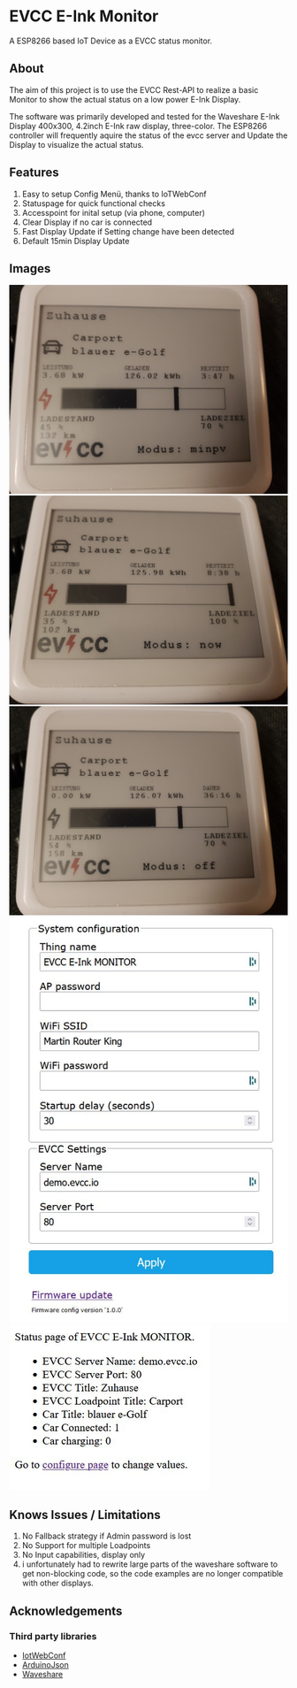 # EVCC E-Ink Monitor
A ESP8266 based IoT Device as a EVCC status monitor.

## About
The aim of this project is to use the EVCC Rest-API to realize a basic Monitor to show the actual status on a low power E-Ink Display.

The software was primarily developed and tested for the Waveshare E-Ink Display 400x300, 4.2inch E-Ink raw display, three-color. The ESP8266 controller will frequently aquire the status of the evcc server and Update the Display to visualize the actual status.

## Features
1. Easy to setup Config Menü, thanks to IoTWebConf
2. Statuspage for quick functional checks
3. Accesspoint for inital setup (via phone, computer)
4. Clear Display if no car is connected
5. Fast Display Update if Setting change have been detected
6. Default 15min Display Update

## Images
![E-Ink Display Loading min + pv](docs/images/loadingminpv.jpg)
![E-Ink Display Loading now](docs/images/loadingnow.jpg)
![E-Ink Display Loading off](docs/images/loadingoff.jpg)
![Webserver Setup page](docs/images/setuppage.JPG)
![Webserver control page](docs/images/controlpage.JPG)

## Knows Issues / Limitations
1. No Fallback strategy if Admin password is lost
2. No Support for multiple Loadpoints
3. No Input capabilities, display only
4. i unfortunately had to rewrite large parts of the waveshare software to get non-blocking code, so the code examples are no longer compatible with other displays.


## Acknowledgements

### Third party libraries
* [IotWebConf](https://github.com/prampec/IotWebConf)
* [ArduinoJson](https://github.com/bblanchon/ArduinoJson)
* [Waveshare](https://www.waveshare.com/wiki/4.2inch_e-Paper_Module_(B)#Run_the_Program)
